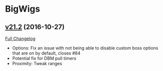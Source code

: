 # BigWigs

## [v21.2](https://github.com/BigWigsMods/BigWigs/tree/v21.2) (2016-10-27) [](#top)
[Full Changelog](https://github.com/BigWigsMods/BigWigs/compare/v21.1...v21.2)

-   Options: Fix an issue with not being able to disable custom boss options that are on by default, closes #84  
-   Potential fix for DBM pull timers  
-   Proximity: Tweak ranges  
